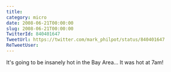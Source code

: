 ```yaml
---
title: 
category: micro
date: 2008-06-21T00:00:00
slug: 2008-06-21T00:00:00
TwitterId: 840401647
TweetUrl: https://twitter.com/mark_philpot/status/840401647
ReTweetUser: 
---
```


It's going to be insanely hot in the Bay Area...  It was hot at 7am!